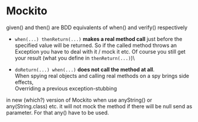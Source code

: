 # Mockito

given() and then() are BDD equivalents of when() and verify() respectively



* `when(...) thenReturn(...)` **makes a real method call** just before the specified value will be returned. So if the called method throws an Exception you have to deal with it / mock it etc. Of course you still get your result (what you define in `thenReturn(...)`)\

* `doReturn(...) when(...)` **does not call the method at all**.\
  When spying real objects and calling real methods on a spy brings side effects,\
  Overriding a previous exception-stubbing

in new (which?) version of Mockito when use anyString() or any(String.class) etc. it will not mock the method if there will be null send as parameter. For that any() have to be used.

